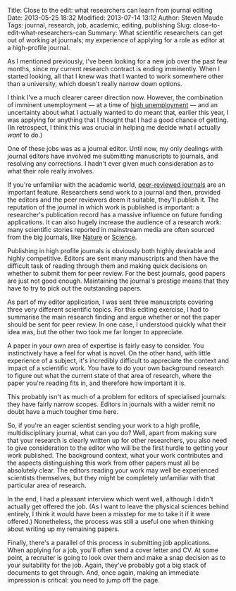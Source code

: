 Title: Close to the edit: what researchers can learn from journal editing
Date: 2013-05-25 18:32
Modified: 2013-07-14 13:12
Author: Steven Maude
Tags: journal, research, job, academic, editing, publishing
Slug: close-to-edit-what-researchers-can
Summary: What scientific researchers can get out of working at journals; my experience of applying for a role as editor at a high-profile journal.

As I mentioned previously, I've been looking for a new job over the past
few months, since my current research contract is ending imminently.
When I started looking, all that I knew was that I wanted to work
somewhere other than a university, which doesn't really narrow down
options.

I think I've a much clearer career direction now. However, the
combination of imminent unemployment — at a time of [high
unemployment](http://www.bbc.co.uk/news/business-22180300) — and an
uncertainty about what I actually wanted to do meant that, earlier this
year, I was applying for anything that I thought that I had a good
chance of getting. (In retrospect, I think this was crucial in helping
me decide what I actually *want* to do.)

One of these jobs was as a journal editor. Until now, my only dealings
with journal editors have involved me submitting manuscripts to
journals, and resolving any corrections. I hadn't ever given much
consideration as to what their role really involves.

If you're unfamiliar with the academic world, [peer-reviewed
journals](https://en.wikipedia.org/wiki/Academic_journal) are an
important feature. Researchers send work to a journal and then, provided
the editors and the peer reviewers deem it suitable, they'll publish it.
The reputation of the journal in which work is published is important: a
researcher's publication record has a massive influence on future
funding applications. It can also hugely increase the audience of a
research work: many scientific stories reported in mainstream media are
often sourced from the big journals, like
[Nature](http://www.nature.com/) or [Science](http://www.sciencemag.org/).

Publishing in high profile journals is obviously both highly desirable
and highly competitive. Editors are sent many manuscripts and then have
the difficult task of reading through them and making quick decisions on
whether to submit them for peer review. For the best journals, good
papers are just not good enough. Maintaining the journal's prestige
means that they have to try to pick out the outstanding papers.

As part of my editor application, I was sent three manuscripts covering
three very different scientific topics. For this editing exercise, I had
to summarise the main research finding and argue whether or not the
paper should be sent for peer review. In one case, I understood quickly
what their idea was, but the other two took me far longer to
appreciate.

A paper in your own area of expertise is fairly easy to consider. You
instinctively have a feel for what is novel. On the other hand, with
little experience of a subject, it's incredibly difficult to appreciate
the context and impact of a scientific work. You have to do your own
background research to figure out what the current state of that area of
research, where the paper you're reading fits in, and therefore how
important it is.

This probably isn't as much of a problem for editors of specialised
journals: they have fairly narrow scopes. Editors in journals with a
wider remit no doubt have a much tougher time here.

So, if you're an eager scientist sending your work to a high profile,
multidisciplinary journal, what can you do? Well, apart from making sure
that your research is clearly written up for other researchers, you also
need to give consideration to the editor who will be the first hurdle to
getting your work published. The background context, what your work
contributes and the aspects distinguishing this work from other papers
must all be absolutely clear. The editors reading your work may well be
experienced scientists themselves, but they might be completely
unfamiliar with that particular area of research.

In the end, I had a pleasant interview which went well, although I
didn't actually get offered the job. (As I want to leave the physical
sciences behind entirely, I think it would have been a misstep for me to
take it if it were offered.) Nonetheless, the process was still a useful
one when thinking about writing up my remaining papers.

Finally, there's a parallel of this process in submitting job
applications. When applying for a job, you'll often send a cover letter
and CV. At some point, a recruiter is going to look over them and make a
snap decision as to your suitability for the job. Again, they've
probably got a big stack of documents to get through. And, once again,
making an immediate impression is critical: you need to jump off the
page.
